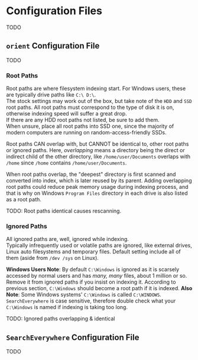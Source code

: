 # Configuration Files

TODO

## `orient` Configuration File

TODO

### Root Paths

Root paths are where filesystem indexing start. For Windows users, these
are typically drive paths like `C:\ D:\`.  
The stock settings may work out of the box, but take note of the `HDD` and
`SSD` root paths. All root paths must correspond to the type of disk it
is on, otherwise indexing speed will suffer a great drop.  
If there are any HDD root paths not listed, be sure to add them.  
When unsure, place all root paths into SSD one, since the majority of modern
computers are running on random-access-friendly SSDs.

Root paths CAN overlap with, but CANNOT be identical to, other root paths
or ignored paths. Here, *overlapping* means a directory being the direct
or indirect child of the other directory, like `/home/user/Documents`
overlaps with `/home` since `/home` contains `/home/user/Documents`.  

When root paths overlap, the "deepest" directory is first scanned and
converted into index, which is later reused by its parent. Adding overlapping
root paths could reduce peak memory usage during indexing process, and
that is why on Windows `Program Files` directory in each drive is also
listed as a root path.  

TODO: Root paths identical causes rescanning.

### Ignored Paths

All ignored paths are, well, ignored while indexing.  
Typically infrequently used or volatile paths are ignored, like external
drives, Linux auto filesystems and temporary files. Default setting include
all of them (aside from `/dev /sys` on Linux).

**Windows Users Note**: By default `C:\Windows` is ignored as it is scarsely
accessed by normal users and has *many, many* files, about 1 million or so.
Remove it from ignored paths if you insist on indexing it. According to
previous section, `C:\Windows` should become a root path if it is indexed.
**Also Note**: Some Windows systems' `C:\Windows` is called `C:\WINDOWS`.
`SearchEverywhere` is case sensitive, therefore double check what your
`C:\Windows` is named if indexing is taking too long.

TODO: Ignored paths overlapping & identical

## `SearchEverywhere` Configuration File

TODO
